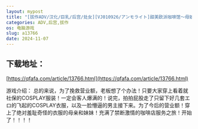 ```yaml
---
layout: mypost
title: "[拔作ADV/汉化/巨乳/后宫/处女][VJ010926/アンモライト]甜美欧派咖啡馆～母娘独家欧派服务！/おっぱいカフェ ～母娘でコスちち～[Ver1.0][PC/420M]"
categories: ADV,后宫,拔作
os: 电脑游戏
slug: a13766
date: 2024-11-07
---
```


## 下载地址：

[https://qfafa.com/article/13766.html](https://qfafa.com/article/13766.html)

游戏介绍：
总的来说，为了挽救营业额，老板想了个办法！只要大家穿上看着就社保的COSPLAY服装！一定会客人爆满的！说完，拍拍屁股走了只留下好几套エロ的飞起的COSPLAY衣服，以及一脸懵逼的男主接下来。为了今后的营业额！穿上了绝对羞耻奇怪的衣服的母亲和妹妹！充满了禁断激情的咖啡店服务之旅！开始了！！！！